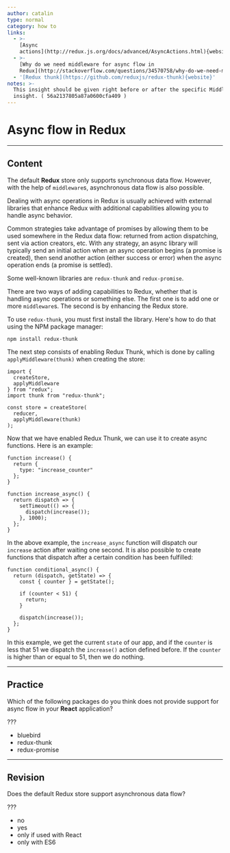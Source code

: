 ```yaml
---
author: catalin
type: normal
category: how to
links:
  - >-
    [Async
    actions](http://redux.js.org/docs/advanced/AsyncActions.html){website}
  - >-
    [Why do we need middleware for async flow in
    Redux](http://stackoverflow.com/questions/34570758/why-do-we-need-middleware-for-async-flow-in-redux){website}
  - '[Redux thunk](https://github.com/reduxjs/redux-thunk){website}'
notes: >-
  This insight should be given right before or after the specific Middleware
  insight. ( 56a2137805a87a0600cfa409 )
---
```


# Async flow in Redux


---

## Content

The default **Redux** store only supports synchronous data flow. However, with the help of `middleware`s, asynchronous data flow is also possible.

Dealing with async operations in Redux is usually achieved with external libraries that enhance Redux with additional capabilities allowing you to handle async behavior.

Common strategies take advantage of promises by allowing them to be used somewhere in the Redux data flow: returned from action dispatching, sent via action creators, etc. With any strategy, an async library will typically send an initial action when an async operation begins (a promise is created), then send another action (either success or error) when the async operation ends (a promise is settled).

Some well-known libraries are `redux-thunk` and `redux-promise`.

There are two ways of adding capabilities to Redux, whether that is handling async operations or something else. The first one is to add one or more `middleware`s. The second is by enhancing the Redux store. 

To use `redux-thunk`, you must first install the library. Here's how to do that using the NPM package manager:

```plain-text
npm install redux-thunk
```

The next step consists of enabling Redux Thunk, which is done by calling `applyMiddleware(thunk)` when creating the store:

```plain-text
import {
  createStore,
  applyMiddleware
} from "redux";
import thunk from "redux-thunk";

const store = createStore(
  reducer,
  applyMiddleware(thunk)
);
```

Now that we have enabled Redux Thunk, we can use it to create async functions. Here is an example:

```plain-text
function increase() {
  return {
    type: "increase_counter"
  };
}

function increase_async() {
  return dispatch => {
    setTimeout(() => {
      dispatch(increase());
    }, 1000);
  };
}
```

In the above example, the `increase_async` function will dispatch our `increase` action after waiting one second. It is also possible to create functions that dispatch after a certain condition has been fulfilled:

```plain-text
function conditional_async() {
  return (dispatch, getState) => {
    const { counter } = getState();

    if (counter < 51) {
      return;
    }

    dispatch(increase());
  };
}
```

In this example, we get the current `state` of our app, and if the `counter` is less that 51 we dispatch the `increase()` action defined before. If the `counter` is higher than or equal to 51, then we do nothing.


---

## Practice

Which of the following packages do you think does not provide support for async flow in your **React** application?

???

- bluebird
- redux-thunk
- redux-promise


---

## Revision

Does the default Redux store support asynchronous data flow?

???

- no
- yes
- only if used with React
- only with ES6

